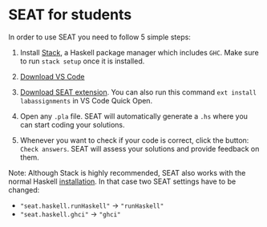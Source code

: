 # SEAT for students

In order to use SEAT you need to follow 5 simple steps: 

1. Install [Stack](https://docs.haskellstack.org/en/stable/README/), a Haskell package manager which includes `GHC`. Make sure to run `stack setup` once it is installed. 

2. [Download VS Code](https://code.visualstudio.com)

3. [Download SEAT extension](https://marketplace.visualstudio.com/items?itemName=UCL.labassignments). You can also run this command `ext install labassignments` in VS Code Quick Open.

4. Open any `.pla` file. SEAT will automatically generate a `.hs` where you can start coding your solutions.

5. Whenever you want to check if your code is correct, click the button: `Check answers`. SEAT will assess your solutions and provide feedback on them.


Note: Although Stack is highly recommended, SEAT also works with the normal Haskell [installation](https://www.haskell.org/platform/). In that case two SEAT settings have to be changed: 
  - `"seat.haskell.runHaskell"` -> `"runHaskell"`
  - `"seat.haskell.ghci"` -> `"ghci"`